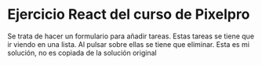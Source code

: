 # Ejercicio React del curso de Pixelpro

Se trata de hacer un formulario para añadir tareas. Estas
tareas se tiene que ir viendo en una lista. Al pulsar sobre
ellas se tiene que eliminar.
Esta es mi solución, no es copiada de la solución original


